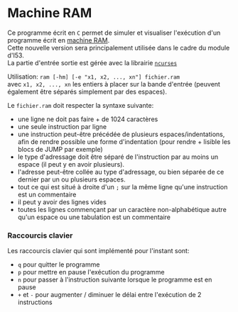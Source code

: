 # Machine RAM
Ce programme écrit en `C` permet de simuler et visualiser l'exécution
d'un programme écrit en [machine RAM][RAM]. \
Cette nouvelle version sera principalement utilisée dans le cadre du
module d'I53.\
La partie d'entrée sortie est gérée avec la librairie [`ncurses`][ncurses]




Utilisation: `ram [-hm] [-e "x1, x2, ..., xn"] fichier.ram`\
avec `x1, x2, ..., xn` les entiers à placer sur la bande d'entrée
(peuvent également être séparés simplement par des espaces).

Le `fichier.ram` doit respecter la syntaxe suivante:
- une ligne ne doit pas faire + de 1024 caractères
- une seule instruction par ligne
- une instruction peut-être précédée de plusieurs espaces/indentations,
  afin de rendre possible une forme d'indentation (pour rendre + lisible
  les blocs de JUMP par exemple)
- le type d'adressage doit être séparé de l'instruction par au moins un
  espace (il peut y en avoir plusieurs).
- l'adresse peut-être collée au type d'adressage, ou bien séparée de ce
  dernier par un ou plusieurs espaces.
- tout ce qui est situé à droite d'un `;` sur la même ligne qu'une
  instruction est un commentaire
- il peut y avoir des lignes vides
- toutes les lignes commençant par un caractère non-alphabétique
  autre qu'un espace ou une tabulation est un commentaire

### Raccourcis clavier
Les raccourcis clavier qui sont implémenté pour l'instant sont:
- `q` pour quitter le programme
- `p` pour mettre en pause l'exécution du programme
- `n` pour passer à l'instruction suivante lorsque le programme est en
  pause
- `+` et `-` pour augmenter / diminuer le délai entre l'exécution de 2
  instructions




[RAM]: https://zanotti.univ-tln.fr/ALGO/I31/MachineRAM.html
[ncurses]: https://invisible-island.net/ncurses/
